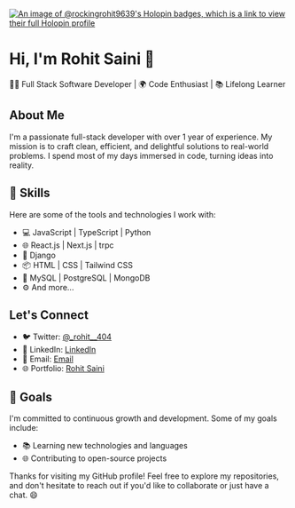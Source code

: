 [![An image of @rockingrohit9639's Holopin badges, which is a link to view their full Holopin profile](https://holopin.me/rockingrohit9639)](https://holopin.io/@rockingrohit9639)

# Hi, I'm Rohit Saini 👋

👨‍💻 Full Stack Software Developer | 🌍 Code Enthusiast | 📚 Lifelong Learner

## About Me
I'm a passionate full-stack developer with over 1 year of experience. My mission is to craft clean, efficient, and delightful solutions to real-world problems. I spend most of my days immersed in code, turning ideas into reality.

## 💼 Skills
Here are some of the tools and technologies I work with:
- 💻 JavaScript | TypeScript | Python
- 🌐 React.js | Next.js | trpc
- 🐍 Django
- 📦 HTML | CSS | Tailwind CSS
- 🐘 MySQL | PostgreSQL | MongoDB
- ⚙️ And more...

## Let's Connect
- 🐦 Twitter: [@_rohit__404](https://twitter.com/_rohit__404)
- 💼 LinkedIn: [LinkedIn](https://www.imrohitsaini.in/linktree/linkedin/)
- 📧 Email: [Email](rohitsaini.codes@gmail.com)
- 🌐 Portfolio: [Rohit Saini](https://www.imrohitsaini.in/)

## 🌱 Goals
I'm committed to continuous growth and development. Some of my goals include:
- 📚 Learning new technologies and languages
- 🌐 Contributing to open-source projects

Thanks for visiting my GitHub profile! Feel free to explore my repositories, and don't hesitate to reach out if you'd like to collaborate or just have a chat. 😄
